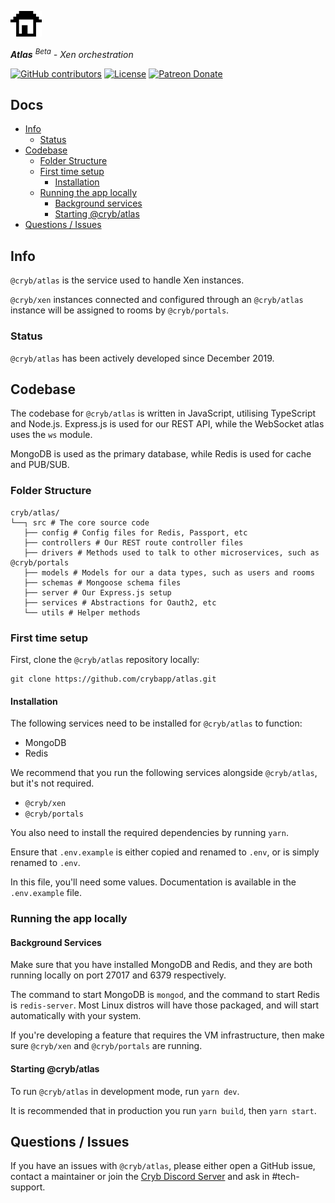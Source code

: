 
![Cryb OSS](.github/cryb.png "Cryb OSS Logo")

_**Atlas** <sup>Beta</sup> - Xen orchestration_

[![GitHub contributors](https://img.shields.io/github/contributors/crybapp/atlas)](https://github.com/crybapp/atlas/graphs/contributors) [![License](https://img.shields.io/github/license/crybapp/atlas)](https://github.com/crybapp/atlas/blob/master/LICENSE) [![Patreon Donate](https://img.shields.io/badge/donate-Patreon-red.svg)](https://patreon.com/cryb)

## Docs
* [Info](#info)
    * [Status](#status)
* [Codebase](#codebase)
    * [Folder Structure](#folder-structure)
    * [First time setup](#first-time-setup)
        * [Installation](#installation)
    * [Running the app locally](#running-the-app-locally)
        * [Background services](#background-services)
        * [Starting @cryb/atlas](#starting-@cryb/atlas)
* [Questions / Issues](#questions--issues)

## Info
`@cryb/atlas` is the service used to handle Xen instances.

`@cryb/xen` instances connected and configured through an `@cryb/atlas` instance will be assigned to rooms by `@cryb/portals`.

### Status
`@cryb/atlas` has been actively developed since December 2019.

## Codebase
The codebase for `@cryb/atlas` is written in JavaScript, utilising TypeScript and Node.js. Express.js is used for our REST API, while the WebSocket atlas uses the `ws` module.

MongoDB is used as the primary database, while Redis is used for cache and PUB/SUB.

### Folder Structure
```
cryb/atlas/
└──┐ src # The core source code
   ├── config # Config files for Redis, Passport, etc
   ├── controllers # Our REST route controller files
   ├── drivers # Methods used to talk to other microservices, such as @cryb/portals
   ├── models # Models for our a data types, such as users and rooms
   ├── schemas # Mongoose schema files
   ├── server # Our Express.js setup
   ├── services # Abstractions for Oauth2, etc
   └── utils # Helper methods
```

### First time setup
First, clone the `@cryb/atlas` repository locally:

```
git clone https://github.com/crybapp/atlas.git
```

#### Installation
The following services need to be installed for `@cryb/atlas` to function:

* MongoDB
* Redis

We recommend that you run the following services alongside `@cryb/atlas`, but it's not required.
* `@cryb/xen`
* `@cryb/portals`

You also need to install the required dependencies by running `yarn`.

Ensure that `.env.example` is either copied and renamed to `.env`, or is simply renamed to `.env`.

In this file, you'll need some values. Documentation is available in the `.env.example` file.

### Running the app locally

#### Background Services
Make sure that you have installed MongoDB and Redis, and they are both running locally on port 27017 and 6379 respectively.

The command to start MongoDB is `mongod`, and the command to start Redis is `redis-server`.
Most Linux distros will have those packaged, and will start automatically with your system.

If you're developing a feature that requires the VM infrastructure, then make sure `@cryb/xen` and `@cryb/portals` are running.

#### Starting @cryb/atlas
To run `@cryb/atlas` in development mode, run `yarn dev`.

It is recommended that in production you run `yarn build`, then `yarn start`.

## Questions / Issues
If you have an issues with `@cryb/atlas`, please either open a GitHub issue, contact a maintainer or join the [Cryb Discord Server](https://discord.gg/ShTATH4) and ask in #tech-support.
